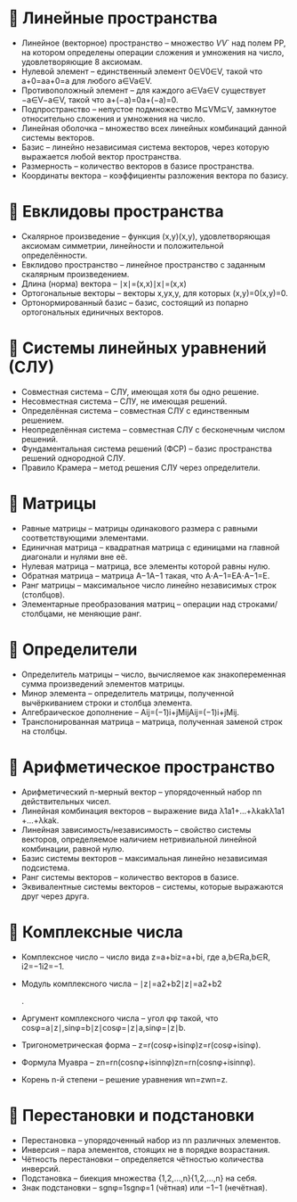 # 📘 Линейные пространства
-
    Линейное (векторное) пространство – множество $VV$` над полем PP, на котором определены операции сложения и умножения на число, удовлетворяющие 8 аксиомам.
-
    Нулевой элемент – единственный элемент 0∈V0∈V, такой что a+0=aa+0=a для любого a∈Va∈V.
-
    Противоположный элемент – для каждого a∈Va∈V существует −a∈V−a∈V, такой что a+(−a)=0a+(−a)=0.
-
    Подпространство – непустое подмножество M⊆VM⊆V, замкнутое относительно сложения и умножения на число.
-
    Линейная оболочка – множество всех линейных комбинаций данной системы векторов.
-
    Базис – линейно независимая система векторов, через которую выражается любой вектор пространства.
-
    Размерность – количество векторов в базисе пространства.
-
    Координаты вектора – коэффициенты разложения вектора по базису.

# 📗 Евклидовы пространства
-
    Скалярное произведение – функция (x,y)(x,y), удовлетворяющая аксиомам симметрии, линейности и положительной определённости.
-
    Евклидово пространство – линейное пространство с заданным скалярным произведением.
-
    Длина (норма) вектора – ∣x∣=(x,x)∣x∣=(x,x)
-
    Ортогональные векторы – векторы x,yx,y, для которых (x,y)=0(x,y)=0.
-
    Ортонормированный базис – базис, состоящий из попарно ортогональных единичных векторов.

# 📒 Системы линейных уравнений (СЛУ)
-
    Совместная система – СЛУ, имеющая хотя бы одно решение.
-
    Несовместная система – СЛУ, не имеющая решений.
-
    Определённая система – совместная СЛУ с единственным решением.
-
    Неопределённая система – совместная СЛУ с бесконечным числом решений.
-
    Фундаментальная система решений (ФСР) – базис пространства решений однородной СЛУ.
-
    Правило Крамера – метод решения СЛУ через определители.

# 📕 Матрицы
-
    Равные матрицы – матрицы одинакового размера с равными соответствующими элементами.
-
    Единичная матрица – квадратная матрица с единицами на главной диагонали и нулями вне её.
-
    Нулевая матрица – матрица, все элементы которой равны нулю.
-
    Обратная матрица – матрица A−1A−1 такая, что A⋅A−1=EA⋅A−1=E.
-
    Ранг матрицы – максимальное число линейно независимых строк (столбцов).
-
    Элементарные преобразования матриц – операции над строками/столбцами, не меняющие ранг.

# 📙 Определители
-
    Определитель матрицы – число, вычисляемое как знакопеременная сумма произведений элементов матрицы.
-
    Минор элемента – определитель матрицы, полученной вычёркиванием строки и столбца элемента.
-
    Алгебраическое дополнение – Aij=(−1)i+jMijAij​=(−1)i+jMij​.
-
    Транспонированная матрица – матрица, полученная заменой строк на столбцы.

# 📓 Арифметическое пространство
-
    Арифметический n-мерный вектор – упорядоченный набор nn действительных чисел.
-
    Линейная комбинация векторов – выражение вида λ1a1+…+λkakλ1​a1​+…+λk​ak​.
-
    Линейная зависимость/независимость – свойство системы векторов, определяемое наличием нетривиальной линейной комбинации, равной нулю.
-
    Базис системы векторов – максимальная линейно независимая подсистема.
-
    Ранг системы векторов – количество векторов в базисе.
-
    Эквивалентные системы векторов – системы, которые выражаются друг через друга.

# 📔 Комплексные числа
-
    Комплексное число – число вида z=a+biz=a+bi, где a,b∈Ra,b∈R, i2=−1i2=−1.
-
    Модуль комплексного числа – ∣z∣=a2+b2∣z∣=a2+b2

    ​.
-
    Аргумент комплексного числа – угол φφ такой, что cos⁡φ=a∣z∣,sin⁡φ=b∣z∣cosφ=∣z∣a​,sinφ=∣z∣b​.
-
    Тригонометрическая форма – z=r(cos⁡φ+isin⁡φ)z=r(cosφ+isinφ).
-
    Формула Муавра – zn=rn(cos⁡nφ+isin⁡nφ)zn=rn(cosnφ+isinnφ).
-
    Корень n-й степени – решение уравнения wn=zwn=z.

# 📒 Перестановки и подстановки
-
    Перестановка – упорядоченный набор из nn различных элементов.
-
    Инверсия – пара элементов, стоящих не в порядке возрастания.
-
    Чётность перестановки – определяется чётностью количества инверсий.
-
    Подстановка – биекция множества {1,2,…,n}{1,2,…,n} на себя.
-
    Знак подстановки – sgn⁡φ=1sgnφ=1 (чётная) или −1−1 (нечётная).
